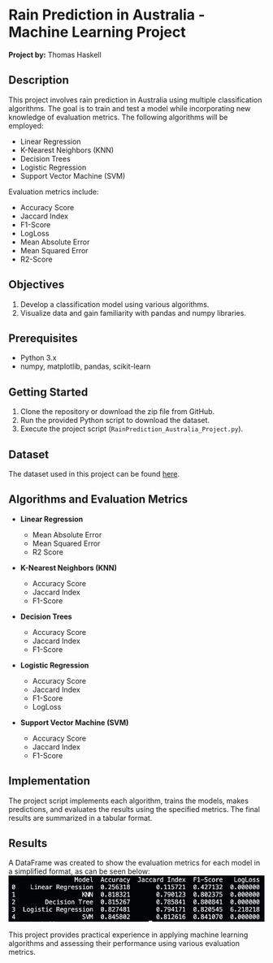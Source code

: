 # Rain Prediction in Australia - Machine Learning Project

**Project by:** Thomas Haskell

## Description

This project involves rain prediction in Australia using multiple classification algorithms. The goal is to train and test a model while incorporating new knowledge of evaluation metrics. The following algorithms will be employed:

- Linear Regression
- K-Nearest Neighbors (KNN)
- Decision Trees
- Logistic Regression
- Support Vector Machine (SVM)

Evaluation metrics include:

- Accuracy Score
- Jaccard Index
- F1-Score
- LogLoss
- Mean Absolute Error
- Mean Squared Error
- R2-Score

## Objectives

1. Develop a classification model using various algorithms.
2. Visualize data and gain familiarity with pandas and numpy libraries.

## Prerequisites

- Python 3.x
- numpy, matplotlib, pandas, scikit-learn

## Getting Started

1. Clone the repository or download the zip file from GitHub.
2. Run the provided Python script to download the dataset.
3. Execute the project script (`RainPrediction_Australia_Project.py`).

## Dataset

The dataset used in this project can be found [here](https://cf-courses-data.s3.us.cloud-object-storage.appdomain.cloud/IBMDeveloperSkillsNetwork-ML0101EN-SkillUp/labs/ML-FinalAssignment/Weather_Data.csv).

## Algorithms and Evaluation Metrics

- **Linear Regression**
  - Mean Absolute Error
  - Mean Squared Error
  - R2 Score

- **K-Nearest Neighbors (KNN)**
  - Accuracy Score
  - Jaccard Index
  - F1-Score

- **Decision Trees**
  - Accuracy Score
  - Jaccard Index
  - F1-Score

- **Logistic Regression**
  - Accuracy Score
  - Jaccard Index
  - F1-Score
  - LogLoss

- **Support Vector Machine (SVM)**
  - Accuracy Score
  - Jaccard Index
  - F1-Score

## Implementation

The project script implements each algorithm, trains the models, makes predictions, and evaluates the results using the specified metrics. The final results are summarized in a tabular format.

## Results

A DataFrame was created to show the evaluation metrics for each model in a simplified format, as can be seen below:
<br>
![Results](https://github.com/t-haskell/FinalProject-RainPrediction/blob/master/IBM-FinalResults.png?raw=true "Evaluation Metrics")

This project provides practical experience in applying machine learning algorithms and assessing their performance using various evaluation metrics.




